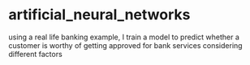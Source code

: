 # artificial_neural_networks
using a real life banking example, I train a model to predict whether a customer is worthy of getting approved for bank services considering different factors
